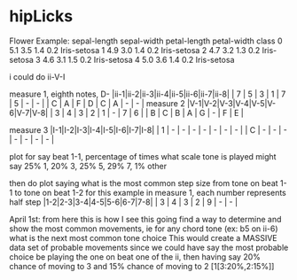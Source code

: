# hipLicks

Flower Example:
sepal-length sepal-width petal-length petal-width class
0 5.1 3.5 1.4 0.2 Iris-setosa
1 4.9 3.0 1.4 0.2 Iris-setosa
2 4.7 3.2 1.3 0.2 Iris-setosa
3 4.6 3.1 1.5 0.2 Iris-setosa
4 5.0 3.6 1.4 0.2 Iris-setosa

i could do ii-V-I

measure 1, eighth notes, D-
|ii-1|ii-2|ii-3|ii-4|ii-5|ii-6|ii-7|ii-8|
| 7 | 5 | 3 | 1 | 7 | 5 | - | - |
| C | A | F | D | C | A | - | - |
measure 2
|V-1|V-2|V-3|V-4|V-5|V-6|V-7|V-8|
| 3 | 4 | 3 | 2 | 1 | - | 7 | 6 |
| B | C | B | A | G | - | F | E |

measure 3
|I-1|I-2|I-3|I-4|I-5|I-6|I-7|I-8|
| 1 | - | - | - | - | - | - | - |
| C | - | - | - | - | - | - | - |

plot for say beat 1-1, percentage of times what scale tone is played
might say 25% 1, 20% 3, 25% 5, 29% 7, 1% other

then do plot saying what is the most common step size from tone on beat 1-1 to
tone on beat 1-2
for this example in measure 1, each number represents half step
|1-2|2-3|3-4|4-5|5-6|6-7|7-8|
| 3 | 4 | 3 | 2 | 9 | - | - |

April 1st:
from here this is how I see this going
find a way to determine and show the most common movements, ie for any chord tone (ex: b5 on ii-6) what is the next most common tone choice
This would create a MASSIVE data set of probable movements since we could have say the most probable choice be playing the one on beat one of the ii, then having say 20% chance of moving to 3 and 15% chance of moving to 2
[1[3:20%,2:15%]]
